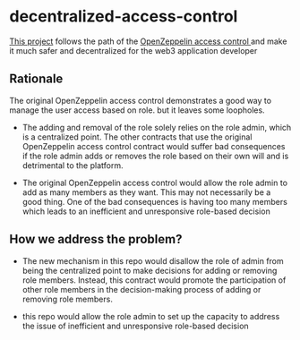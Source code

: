 # decentralized-access-control

[This project](https://github.com/yexlab/decentralized-access-control) follows the path of the [OpenZeppelin access control ](https://github.com/OpenZeppelin/openzeppelin-contracts/blob/master/contracts/access/AccessControl.sol) and make it much safer and decentralized for the web3 application developer

## Rationale

The original OpenZeppelin access control demonstrates a good way to manage the user access based on role. but it leaves some loopholes. 

- The adding and removal of the role solely relies on the role admin, which is a centralized point. The other contracts that use the original OpenZeppelin access control contract would suffer bad consequences if the role admin adds or removes the role based on their own will and is detrimental to the platform.

- The original OpenZeppelin access control would allow the role admin to add as many members as they want. This may not necessarily be a good thing. One of the bad consequences is having too many members which leads to an inefficient and unresponsive role-based decision


## How we address the problem?

- The new mechanism in this repo would disallow the role of admin from being the centralized point to make decisions for adding or removing role members. Instead, this contract would promote the participation of other role members in the decision-making process of adding or removing role members.

- this repo would allow the role admin to set up the capacity to address the issue of inefficient and unresponsive role-based decision




